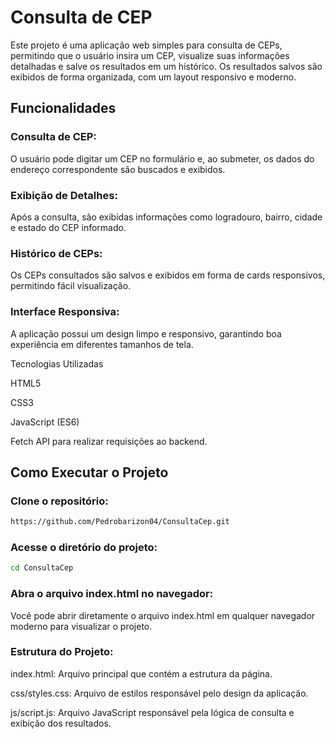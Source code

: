 # Consulta de CEP

Este projeto é uma aplicação web simples para consulta de CEPs, permitindo que o usuário insira um CEP, visualize suas informações detalhadas e salve os resultados em um histórico. Os resultados salvos são exibidos de forma organizada, com um layout responsivo e moderno.

## Funcionalidades

### Consulta de CEP:
O usuário pode digitar um CEP no formulário e, ao submeter, os dados do endereço correspondente são buscados e exibidos.

### Exibição de Detalhes:
Após a consulta, são exibidas informações como logradouro, bairro, cidade e estado do CEP informado.

### Histórico de CEPs:
Os CEPs consultados são salvos e exibidos em forma de cards responsivos, permitindo fácil visualização.

### Interface Responsiva:
A aplicação possui um design limpo e responsivo, garantindo boa experiência em diferentes tamanhos de tela.

Tecnologias Utilizadas

HTML5

CSS3

JavaScript (ES6)

Fetch API para realizar requisições ao backend.

## Como Executar o Projeto

### Clone o repositório:
   ```bash
   https://github.com/Pedrobarizon04/ConsultaCep.git
   ```

### Acesse o diretório do projeto:
  ```bash
  cd ConsultaCep
  ```

### Abra o arquivo index.html no navegador:
Você pode abrir diretamente o arquivo index.html em qualquer navegador moderno para visualizar o projeto.

### Estrutura do Projeto:

index.html: Arquivo principal que contém a estrutura da página.

css/styles.css: Arquivo de estilos responsável pelo design da aplicação.

js/script.js: Arquivo JavaScript responsável pela lógica de consulta e exibição dos resultados.
